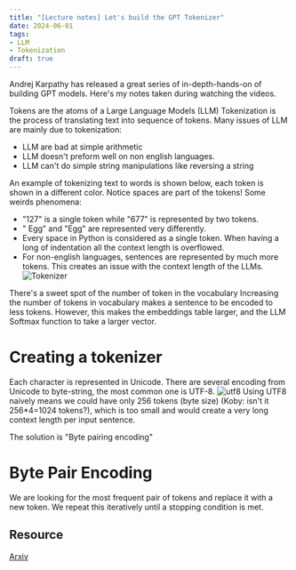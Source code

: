 ```yaml
---
title: "[Lecture notes] Let's build the GPT Tokenizer" 
date: 2024-06-01
tags: 
- LLM
- Tokenization
draft: true 
---
```


Andrej Karpathy has released a great series of in-depth-hands-on of building GPT models. Here's my notes taken during watching the videos.


Tokens are the atoms of a Large Language Models (LLM)
Tokenization is the process of translating text into sequence of tokens.
Many issues of LLM are mainly due to tokenization:
* LLM are bad at simple arithmetic 
* LLM doesn't preform well on non english languages. 
* LLM can't do simple string manipulations like reversing a string

An example of tokenizing text to words is shown below, each token is shown in a different color. Notice spaces are part of the tokens!
Some weirds phenomena: 
* "127" is a single token while "677" is represented by two tokens. 
* " Egg" and "Egg" are represented very differently. 
* Every space in Python is considered as a single token. When having a long of indentation all the context length is overflowed.
* For non-english languages, sentences are represented by much more tokens. This creates an issue with the context length of the LLMs.  
![Tokenizer](/posts/20240601_lets_build_the_gpt_tokenizer/tokenizer_example.png)


There's a sweet spot of the number of token in the vocabulary
Increasing the number of tokens in vocabulary makes a sentence to be encoded to less tokens. However, this makes the embeddings table larger, and the LLM Softmax function to take a larger vector.

# Creating a tokenizer
Each character is represented in Unicode. There are several encoding from Unicode to byte-string, the most common one is UTF-8.
![utf8](/posts/20240601_lets_build_the_gpt_tokenizer/string_to_utf8.png)
Using UTF8 naively means we could have only 256 tokens (byte size) (Koby: isn't it 256*4=1024 tokens?), which is too small and would create a very long context length per input sentence. 

The solution is "Byte pairing encoding" 

# Byte Pair Encoding
We are looking for the most frequent pair of tokens and replace it with a new token. 
We repeat this iteratively until a stopping condition is met. 

## Resource
[Arxiv](https://www.youtube.com/watch?v=zduSFxRajkE)

